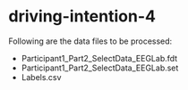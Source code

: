 # driving-intention-4

Following are the data files to be processed:

- Participant1_Part2_SelectData_EEGLab.fdt
- Participant1_Part2_SelectData_EEGLab.set
- Labels.csv

